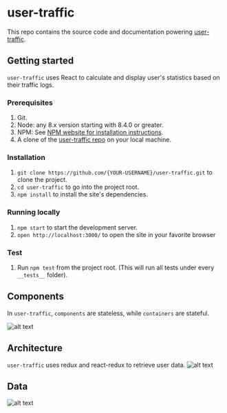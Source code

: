 # user-traffic

This repo contains the source code and documentation powering [user-traffic](http://tune.elderf.com).

## Getting started

`user-traffic` uses React to calculate and display user's statistics based on their traffic logs.

### Prerequisites

1. Git.
1. Node: any 8.x version starting with 8.4.0 or greater.
1. NPM: See [NPM website for installation instructions](https://www.npmjs.com/).
1. A clone of the [user-traffic repo](https://github.com/elderferreiras/user-traffic) on your local machine.

### Installation

1. `git clone https://github.com/{YOUR-USERNAME}/user-traffic.git` to clone the project.
1. `cd user-traffic` to go into the project root.
1. `npm install` to install the site's dependencies.

### Running locally

1. `npm start` to start the development server.
1. `open http://localhost:3000/` to open the site in your favorite browser

### Test 

1. Run `npm test` from the project root. (This will run all tests under every `__tests__` folder).


## Components

In `user-traffic`, `components` are stateless, while `containers` are stateful.

![alt text](https://elder-patten-ferreira-resume.s3-us-west-2.amazonaws.com/assets/images/experience/projects/user-traffic/user-traffic-components.png)

## Architecture

`user-traffic` uses redux and react-redux to retrieve user data.
![alt text](https://elder-patten-ferreira-resume.s3-us-west-2.amazonaws.com/assets/images/experience/projects/user-traffic/architecture.png)

## Data

![alt text](https://elder-patten-ferreira-resume.s3-us-west-2.amazonaws.com/assets/images/experience/projects/user-traffic/class-diagram.png)
